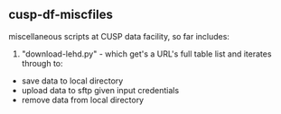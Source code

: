 ## cusp-df-miscfiles

miscellaneous scripts at CUSP data facility, so far includes:

1. "download-lehd.py" - which get's a URL's full table list and iterates through to:
  * save data to local directory
  * upload data to sftp given input credentials
  * remove data from local directory
